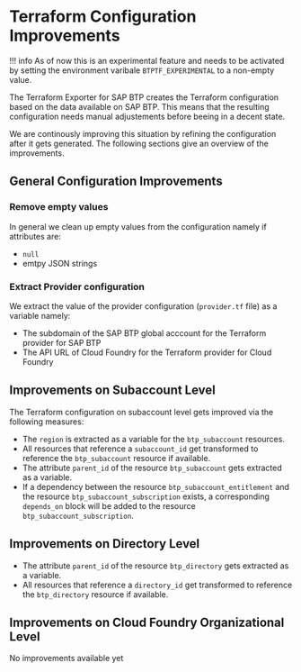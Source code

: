 # Terraform Configuration Improvements

!!! info
    As of now this is an experimental feature and needs to be activated by setting the environment varibale `BTPTF_EXPERIMENTAL` to a non-empty value.

The Terraform Exporter for SAP BTP creates the Terraform configuration based on the data available on SAP BTP. This means that the resulting configuration needs manual adjustements before beeing in a decent state.

We are continously improving this situation by refining the configuration after it gets generated. The following sections give an overview of the improvements.

## General Configuration Improvements

### Remove empty values

In general we clean up empty values from the configuration namely if attributes are:

- `null`
- emtpy JSON strings

### Extract Provider configuration

We extract the value of the provider configuration (`provider.tf` file) as a variable namely:

- The subdomain of the SAP BTP global acccount for the Terraform provider for SAP BTP
- The API URL of Cloud Foundry for the Terraform provider for Cloud Foundry

## Improvements on Subaccount Level

The Terraform configuration on subaccount level gets improved via the following measures:

- The `region` is extracted as a variable for the `btp_subaccount` resources.
- All resources that reference a `subaccount_id` get transformed to reference the `btp_subaccount` resource if available.
- The attribute `parent_id` of the resource `btp_subaccount` gets extracted as a variable.
- If a dependency between the resource `btp_subaccount_entitlement` and the resource `btp_subaccount_subscription` exists, a corresponding `depends_on` block will be added to the resource `btp_subaccount_subscription`.

## Improvements on Directory Level

- The attribute `parent_id` of the resource `btp_directory` gets extracted as a variable.
- All resources that reference a `directory_id` get transformed to reference the `btp_directory` resource if available.

## Improvements on Cloud Foundry Organizational Level

No improvements available yet
